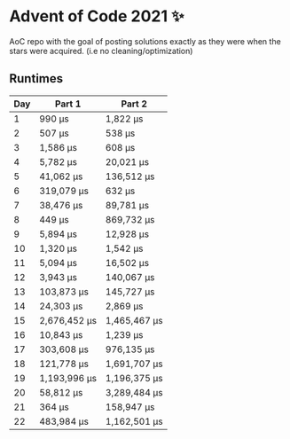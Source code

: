 # Advent of Code 2021 ✨

AoC repo with the goal of posting solutions exactly as they were when the stars were acquired. (i.e no cleaning/optimization)

## Runtimes
|   Day | Part 1       | Part 2       |
|-------|--------------|--------------|
|     1 | 990 µs       | 1,822 µs     |
|     2 | 507 µs       | 538 µs       |
|     3 | 1,586 µs     | 608 µs       |
|     4 | 5,782 µs     | 20,021 µs    |
|     5 | 41,062 µs    | 136,512 µs   |
|     6 | 319,079 µs   | 632 µs       |
|     7 | 38,476 µs    | 89,781 µs    |
|     8 | 449 µs       | 869,732 µs   |
|     9 | 5,894 µs     | 12,928 µs    |
|    10 | 1,320 µs     | 1,542 µs     |
|    11 | 5,094 µs     | 16,502 µs    |
|    12 | 3,943 µs     | 140,067 µs   |
|    13 | 103,873 µs   | 145,727 µs   |
|    14 | 24,303 µs    | 2,869 µs     |
|    15 | 2,676,452 µs | 1,465,467 µs |
|    16 | 10,843 µs    | 1,239 µs     |
|    17 | 303,608 µs   | 976,135 µs   |
|    18 | 121,778 µs   | 1,691,707 µs |
|    19 | 1,193,996 µs | 1,196,375 µs |
|    20 | 58,812 µs    | 3,289,484 µs |
|    21 | 364 µs       | 158,947 µs   |
|    22 | 483,984 µs   | 1,162,501 µs |